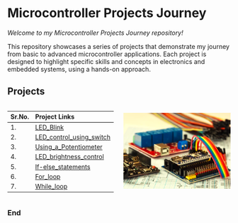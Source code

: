 # Microcontroller Projects Journey

*Welcome to my Microcontroller Projects Journey repository!*

This repository showcases a series of projects that demonstrate my journey from basic to advanced microcontroller applications. 
Each project is designed to highlight specific skills and concepts in electronics and embedded systems, using a hands-on approach.


## Projects

<div style="display: flex; align-items: center;">
    <div style="flex: 1; margin-right: 20px;">
        <table style="width: 100%; border-collapse: collapse;">
            <thead>
                <tr>
                    <th style="text-align: left; border-bottom: 1px solid black;">Sr.No.</th>
                    <th style="text-align: left; border-bottom: 1px solid black;">Project Links</th>
                </tr>
            </thead>
            <tbody>
                <tr>
                    <td>1.</td>
                    <td><a href="./Basic/LED_Blink/LED_Blink.md">LED_Blink</a></td>
                </tr>
                <tr>
                    <td>2.</td>
                    <td><a href="./Basic/LED_control_using_switch/LED_control_using_switch.md">LED_control_using_switch</a></td>
                </tr>
                <tr>
                    <td>3.</td>
                    <td><a href="./Basic/Using_a_Potentiometer/Using_a_Potentiometer.md">Using_a_Potentiometer</a></td>
                </tr>
                <tr>
                    <td>4.</td>
                    <td><a href="./Basic/LED_brightness_control/LED_brightness_control.md">LED_brightness_control</a></td>
                </tr>
                <tr>
                    <td>5.</td>
                    <td><a href="./Intermediate/If-else_statements/If-else_statements.md">If-else_statements</a></td>
                </tr>
                <tr>
                    <td>6.</td>
                    <td><a href="./Intermediate/For_loop/For_loop.md">For_loop</a></td>
                </tr>
                <tr>
                    <td>7.</td>
                    <td><a href="./Intermediate/While_loop/While_loop.md">While_loop</a></td>
                </tr>
            </tbody>
        </table>
    </div>
    <div style="flex: 1;">
        <img src="./rdocs/Cover.jpg" alt="Cover Image" style="max-width: 100%;">
    </div>
</div>


### End
